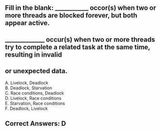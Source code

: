 ## Fill in the blank: ___________ occor(s) when two or more threads are blocked forever, but both appear active.
## _____________ occur(s) when two or more threads try to complete a related task at the same time, resulting in invalid
## or unexpected data.


A. Livelock, Deadlock  <br>
B. Deadlock, Starvation  <br>
C. Race conditions, Deadlock  <br>
D. Livelock, Race conditions  <br>
E. Starvation, Race conditions  <br>
F. Deadlock, Livelock  <br>

## Correct Answers: D